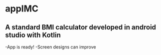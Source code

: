 # appIMC

## A standard BMI calculator developed in android studio with Kotlin 

-App is ready!
-Screen designs can improve
